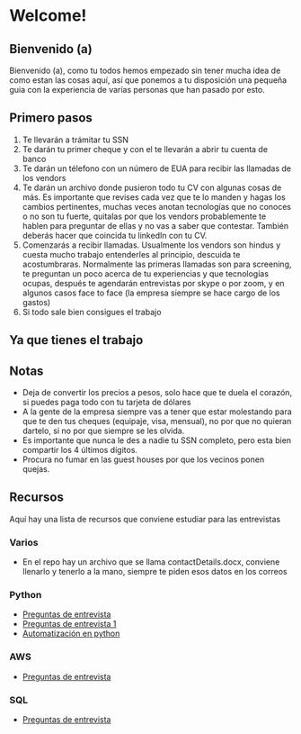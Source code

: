 # Welcome!

## Bienvenido (a)

Bienvenido (a), como tu todos hemos empezado sin tener mucha idea de como estan las cosas aquí, así que ponemos a tu disposición una pequeña guia con la experiencia de varías personas que han pasado por esto.

## Primero pasos

1. Te llevarán a trámitar tu SSN
2. Te darán tu primer cheque y con el te llevarán a abrir tu cuenta de banco
3. Te darán un télefono con un número de EUA para recibir las llamadas de los vendors
4. Te darán un archivo donde pusieron todo tu CV con algunas cosas de más.
   Es importante que revises cada vez que te lo manden y hagas los cambios pertinentes, muchas veces anotan tecnologías que no conoces o no son tu fuerte, quitalas por que los vendors probablemente te hablen para preguntar de ellas y no vas a saber que contestar. También deberás hacer que coincida tu linkedIn con tu CV.
5. Comenzarás a recibir llamadas.
   Usualmente los vendors son hindus y cuesta mucho trabajo entenderles al principio, descuida te acostumbraras.
   Normalmente las primeras llamadas son para screening, te preguntan un poco acerca de tu experiencias y que tecnologías ocupas, después te agendarán entrevistas por skype o por zoom, y en algunos casos face to face (la empresa siempre se hace cargo de los gastos)
6. Si todo sale bien consigues el trabajo

## Ya que tienes el trabajo

## Notas

* Deja de convertir los precios a pesos, solo hace que te duela el corazón, si puedes paga todo con tu tarjeta de dólares
* A la gente de la empresa siempre vas a tener que estar molestando para que te den tus cheques (equipaje, visa, mensual), no por que no quieran dartelo, si no por que siempre se les olvida.
* Es importante que nunca le des a nadie tu SSN completo, pero esta bien compartir los 4 últimos dígitos.
* Procura no fumar en las guest houses por que los vecinos ponen quejas.

## Recursos

Aquí hay una lista de recursos que conviene estudiar para las entrevistas

### Varios

* En el repo hay un archivo que se llama contactDetails.docx, conviene llenarlo y tenerlo a la mano, siempre te piden esos datos en los correos

### Python

* [Preguntas de entrevista](https://www.edureka.co/blog/interview-questions/python-interview-questions/)
* [Preguntas de entrevista 1](https://www.codementor.io/sheena/essential-python-interview-questions-du107ozr6)
* [Automatización en python](https://automatetheboringstuff.com/)

### AWS

* [Preguntas de entrevista](https://www.edureka.co/blog/interview-questions/top-aws-architect-interview-questions-2016/)

### SQL

* [Preguntas de entrevista](https://www.toptal.com/sql/interview-questions)
